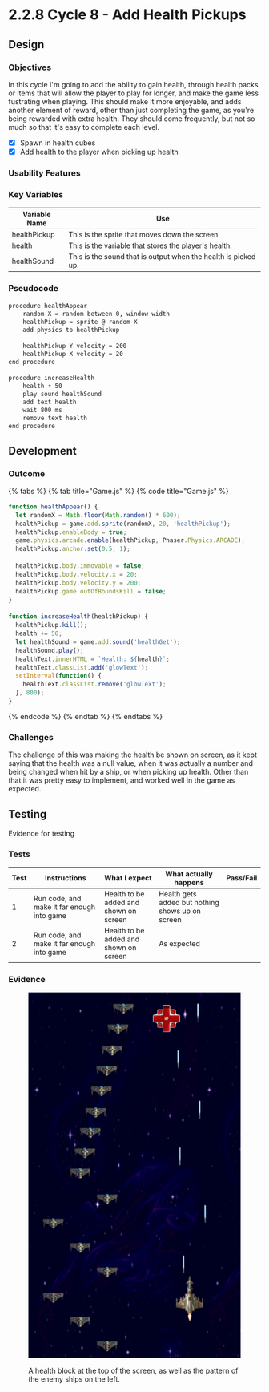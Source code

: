 # 2.2.8 Cycle 8 - Add Health Pickups

## Design

### Objectives

In this cycle I'm going to add the ability to gain health, through health packs or items that will allow the player to play for longer, and make the game less fustrating when playing. This should make it more enjoyable, and adds another element of reward, other than just completing the game, as you're being rewarded with extra health. They should come frequently, but not so much so that it's easy to complete each level.&#x20;

* [x] Spawn in health cubes
* [x] Add health to the player when picking up health

### Usability Features

### Key Variables

| Variable Name | Use                                                            |
| ------------- | -------------------------------------------------------------- |
| healthPickup  | This is the sprite that moves down the screen.                 |
| health        | This is the variable that stores the player's health.          |
| healthSound   | This is the sound that is output when the health is picked up. |

### Pseudocode

```
procedure healthAppear
    random X = random between 0, window width 
    healthPickup = sprite @ random X
    add physics to healthPickup
    
    healthPickup Y velocity = 200
    healthPickup X velocity = 20
end procedure

procedure increaseHealth
    health + 50
    play sound healthSound
    add text health
    wait 800 ms
    remove text health
end procedure
```

## Development

### Outcome

{% tabs %}
{% tab title="Game.js" %}
{% code title="Game.js" %}
```javascript
function healthAppear() {
  let randomX = Math.floor(Math.random() * 600);
  healthPickup = game.add.sprite(randomX, 20, 'healthPickup');
  healthPickup.enableBody = true;
  game.physics.arcade.enable(healthPickup, Phaser.Physics.ARCADE);
  healthPickup.anchor.set(0.5, 1);

  healthPickup.body.immovable = false;
  healthPickup.body.velocity.x = 20;
  healthPickup.body.velocity.y = 200;
  healthPickup.game.outOfBoundsKill = false;
}

function increaseHealth(healthPickup) {
  healthPickup.kill();
  health += 50;
  let healthSound = game.add.sound('healthGet');
  healthSound.play();
  healthText.innerHTML = `Health: ${health}`;
  healthText.classList.add('glowText');
  setInterval(function() {
    healthText.classList.remove('glowText');
  }, 800);
}
```
{% endcode %}
{% endtab %}
{% endtabs %}

### Challenges

The challenge of this was making the health be shown on screen, as it kept saying that the health was a null value, when it was actually a number and being changed when hit by a ship, or when picking up health. Other than that it was pretty easy to implement, and worked well in the game as expected.&#x20;

## Testing

Evidence for testing

### Tests

<table><thead><tr><th>Test</th><th>Instructions</th><th>What I expect</th><th>What actually happens</th><th data-type="select">Pass/Fail</th></tr></thead><tbody><tr><td>1</td><td>Run code, and make it far enough into game</td><td>Health to be added and shown on screen</td><td>Health gets added but nothing shows up on screen</td><td></td></tr><tr><td>2</td><td>Run code, and make it far enough into game</td><td>Health to be added and shown on screen</td><td>As expected</td><td></td></tr></tbody></table>

### Evidence

<figure><img src="../.gitbook/assets/image (1) (1) (3).png" alt=""><figcaption><p>A health block at the top of the screen, as well as the pattern of the enemy ships on the left.</p></figcaption></figure>
